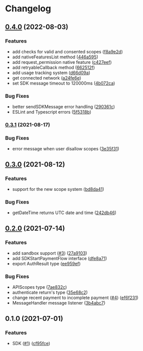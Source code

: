 # Changelog

## [0.4.0](https://www.github.com/PiNetwork-js/sdk/compare/v0.3.1...v0.4.0) (2022-08-03)


### Features

* add checks for valid and consented scopes ([f8a9e2d](https://www.github.com/PiNetwork-js/sdk/commit/f8a9e2d97bcbe5c1e7f2ad5157bfae0982f1c9a1))
* add nativeFeaturesList method ([446a595](https://www.github.com/PiNetwork-js/sdk/commit/446a5956ef843b2b6e05bfb8cf18c3d679f87bbd))
* add request_permission native feature ([c427eef](https://www.github.com/PiNetwork-js/sdk/commit/c427eeff904fbb47172329b22f1e123d462df99a))
* add retryableCallback method ([662512f](https://www.github.com/PiNetwork-js/sdk/commit/662512f8c7bbe9b74387888be33e990873c27eaa))
* add usage tracking system ([d66d09a](https://www.github.com/PiNetwork-js/sdk/commit/d66d09aa9b0f6921c8b73c03b60ba2cf28efa25a))
* get connected network ([a24fe6e](https://www.github.com/PiNetwork-js/sdk/commit/a24fe6edfd46ad48c8542fd1eacc9618a7204224))
* set SDK message timeout to 120000ms ([4b072ca](https://www.github.com/PiNetwork-js/sdk/commit/4b072caafcc290f933b6514df2dcbef3651b5c47))


### Bug Fixes

* better sendSDKMessage error handling ([290361c](https://www.github.com/PiNetwork-js/sdk/commit/290361cddcf4e951c16d0999c9d29bc72f02f503))
* ESLint and Typescript errors ([5f5318b](https://www.github.com/PiNetwork-js/sdk/commit/5f5318bcf6ea2b200092bb80630c9ecf70f577f5))

### [0.3.1](https://www.github.com/PiNetwork-js/sdk/compare/v0.3.0...v0.3.1) (2021-08-17)


### Bug Fixes

* error message when user disallow scopes ([3e35f31](https://www.github.com/PiNetwork-js/sdk/commit/3e35f31d165dee39858d11e5024bf93ca84fe2cd))

## [0.3.0](https://www.github.com/PiNetwork-js/sdk/compare/v0.2.0...v0.3.0) (2021-08-12)


### Features

* support for the new scope system ([bd8da41](https://www.github.com/PiNetwork-js/sdk/commit/bd8da41aae422e1d621a7dafb327ff61baffa93e))


### Bug Fixes

* getDateTime returns UTC date and time ([242db46](https://www.github.com/PiNetwork-js/sdk/commit/242db465737c1d40924ccbc41ccd1820bdd64740))

## [0.2.0](https://www.github.com/PiNetwork-js/sdk/compare/v0.1.0...v0.2.0) (2021-07-14)


### Features

* add sandbox support ([#3](https://www.github.com/PiNetwork-js/sdk/issues/3)) ([27a9103](https://www.github.com/PiNetwork-js/sdk/commit/27a9103856e1a8234afc4658c0821d6a23c66b25))
* add SDKStartPaymentFlow interface ([dfe8a71](https://www.github.com/PiNetwork-js/sdk/commit/dfe8a716d6e3a3bc82f701d2ff96b061218a4345))
* export AuthResult type ([ee959ef](https://www.github.com/PiNetwork-js/sdk/commit/ee959ef418eb23e460381748b85d679bd89ff9d5))


### Bug Fixes

* APIScopes type ([7ae832c](https://www.github.com/PiNetwork-js/sdk/commit/7ae832c95a1ceb75fa3bf0edc333f24865293675))
* authenticate return's type ([35e68c2](https://www.github.com/PiNetwork-js/sdk/commit/35e68c22df0e82f455c9f844f775dee971102f05))
* change recent payment to incomplete payment ([#4](https://www.github.com/PiNetwork-js/sdk/issues/4)) ([ef6f231](https://www.github.com/PiNetwork-js/sdk/commit/ef6f231daf48fd77572da3714d0b231a2584e1f4))
* MessageHandler message listener ([3b4abc7](https://www.github.com/PiNetwork-js/sdk/commit/3b4abc7583dff1486951848d46dfc5077631a647))

## 0.1.0 (2021-07-01)


### Features

* SDK ([#1](https://www.github.com/PiNetwork-js/sdk/issues/1)) ([cf95fce](https://www.github.com/PiNetwork-js/sdk/commit/cf95fce785e6fd07e4f424bdd7f14cfc907c26de))
